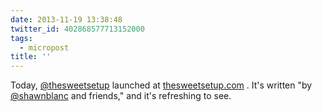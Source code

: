 ```yaml
---
date: 2013-11-19 13:38:48
twitter_id: 402868577713152000
tags:
  - micropost
title: ''
---
```


Today, [@thesweetsetup](https://twitter.com/thesweetsetup) launched at [thesweetsetup.com](http://thesweetsetup.com/) . It's written "by [@shawnblanc](https://twitter.com/shawnblanc) and friends," and it's refreshing to see.
